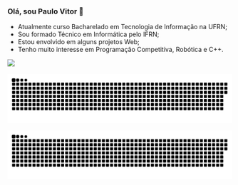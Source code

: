 ### Olá, sou Paulo Vitor 👋

- Atualmente curso Bacharelado em Tecnologia de Informação na UFRN;
- Sou formado Técnico em Informática pelo IFRN;
- Estou envolvido em alguns projetos Web;
- Tenho muito interesse em Programação Competitiva, Robótica e C++.

<img height="180em" src="https://github-readme-stats.vercel.app/api/top-langs/?username=PauloVLB&layout=compact&langs_count=16&theme=dracula"/>

![Snake animation](https://github.com/PauloVLB/PauloVLB/blob/output/github-contribution-grid-snake.svg)

<picture>
  <source media="(prefers-color-scheme: dark)" srcset="https://github.com/PauloVLB/PauloVLB/blob/output/github-contribution-grid-snake.svg" />
  <source media="(prefers-color-scheme: light)" srcset="https://github.com/PauloVLB/PauloVLB/blob/output/github-contribution-grid-snake.svg" />
  <img alt="github-snake" src="https://github.com/PauloVLB/PauloVLB/blob/output/github-contribution-grid-snake.svg" />
</picture>

